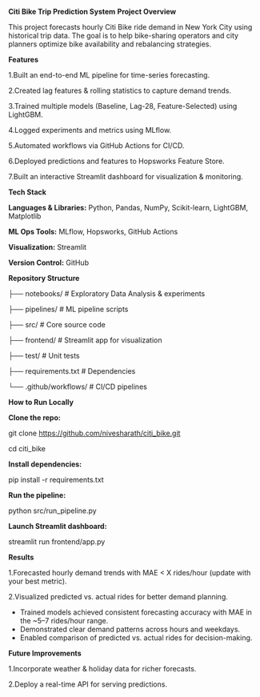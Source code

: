 **Citi Bike Trip Prediction System**
**Project Overview**

This project forecasts hourly Citi Bike ride demand in New York City using historical trip data. The goal is to help bike-sharing operators and city planners optimize bike availability and rebalancing strategies.


**Features**

1.Built an end-to-end ML pipeline for time-series forecasting.

2.Created lag features & rolling statistics to capture demand trends.

3.Trained multiple models (Baseline, Lag-28, Feature-Selected) using LightGBM.

4.Logged experiments and metrics using MLflow.

5.Automated workflows via GitHub Actions for CI/CD.

6.Deployed predictions and features to Hopsworks Feature Store.

7.Built an interactive Streamlit dashboard for visualization & monitoring.


**Tech Stack**

**Languages & Libraries:** Python, Pandas, NumPy, Scikit-learn, LightGBM, Matplotlib

**ML Ops Tools:** MLflow, Hopsworks, GitHub Actions

**Visualization:** Streamlit

**Version Control:** GitHub


**Repository Structure**

├── notebooks/           # Exploratory Data Analysis & experiments

├── pipelines/           # ML pipeline scripts

├── src/                 # Core source code

├── frontend/            # Streamlit app for visualization

├── test/                # Unit tests

├── requirements.txt     # Dependencies

└── .github/workflows/   # CI/CD pipelines


**How to Run Locally**

**Clone the repo:**

git clone https://github.com/nivesharath/citi_bike.git

cd citi_bike

**Install dependencies:**

pip install -r requirements.txt

**Run the pipeline:**

python src/run_pipeline.py

**Launch Streamlit dashboard:**

streamlit run frontend/app.py

**Results**

1.Forecasted hourly demand trends with MAE < X rides/hour (update with your best metric).

2.Visualized predicted vs. actual rides for better demand planning.

- Trained models achieved consistent forecasting accuracy with MAE in the ~5–7 rides/hour range.  
- Demonstrated clear demand patterns across hours and weekdays.  
- Enabled comparison of predicted vs. actual rides for decision-making.  


**Future Improvements**

1.Incorporate weather & holiday data for richer forecasts.

2.Deploy a real-time API for serving predictions.
